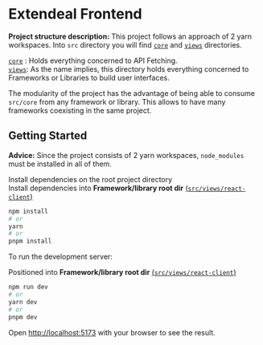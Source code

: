 # Extendeal Frontend

**Project structure description:** This project follows an approach of 2 yarn workspaces. Into  ```src``` directory you will find  [```core```](https://github.com/AlanWendorff/extendeal-challenge/tree/develop/src/core) and [```views```](https://github.com/AlanWendorff/extendeal-challenge/tree/develop/src/views) directories.

[```core```](https://github.com/AlanWendorff/extendeal-challenge/tree/develop/src/core) : Holds everything concerned to API Fetching.
<br/>
[```views```](https://github.com/AlanWendorff/extendeal-challenge/tree/develop/src/views): As the name implies, this directory holds everything concerned to Frameworks or Libraries to build user interfaces.

The modularity of the project has the advantage of being able to consume ```src/core``` from any framework or library. This allows to have many frameworks coexisting in the same project.

## Getting Started

**Advice:** Since the project consists of 2 yarn workspaces, ```node_modules``` must be installed in all of them.

Install dependencies on the root project directory <br/>
Install dependencies into **Framework/library root dir**  [(```src/views/react-client```)](https://github.com/AlanWendorff/extendeal-challenge/tree/develop/src/views/react-client)

```bash
npm install
# or
yarn
# or
pnpm install
```
To run the development server:

Positioned into **Framework/library root dir** [(```src/views/react-client```)](https://github.com/AlanWendorff/extendeal-challenge/tree/develop/src/views/react-client)

```bash
npm run dev
# or
yarn dev
# or
pnpm dev
```

Open [http://localhost:5173](http://localhost:5173) with your browser to see the result.
